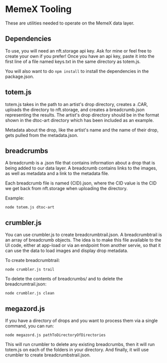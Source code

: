 # MemeX Tooling

These are utilities needed to operate on the MemeX data layer. 

## Dependencies

To use, you will need an nft.storage api key. Ask for mine or feel free to create your own if you prefer! 
Once you have an api key, paste it into the first line of a file named keys.txt in the same directory as
totem.js.

You will also want to do ```npm install``` to install the dependencies in the package.json.

## totem.js

totem.js takes in the path to an artist's drop directory, creates a .CAR, uploads the directory to nft.storage,
and creates a breadcrumb.json representing the results. The artist's drop directory should be in the format
shown in the dtoc-art directory which has been included as an example.

Metadata about the drop, like the artist's name and the name of their drop, gets pulled from the metadata.json. 

## breadcrumbs

A breadcrumb is a .json file that contains information about a drop that is being added to our data layer. 
A breadcrumb contains links to the images, as well as metadata and a link to the metadata file. 

Each breadcrumb file is named {CID}.json, where the CID value is the CID we get back from nft.storage when uploading
the directory.

Example:

```
node totem.js dtoc-art
```

## crumbler.js

You can use crumbler.js to create breadcrumbtrail.json. A breadcrumbtrail is an array of breadcrumb objects. The idea
is to make this file available to the UI code, either at app-load or via an endpoint from another servie, so that it
can use the data to load images and display drop metadata.

To create breadcrumbtrail: 

```
node crumbler.js trail
```

To delete the contents of breadcrumbs/ and to delete the breadcrumtrail.json:

```
node crumbler.js clean
```

## megazord.js

If you have a directory of drops and you want to process them via a single command, you can run:

```node megazord.js pathToDirectoryOfDirectories```

This will run crumbler to delete any existing breadcrumbs, then it will run totem.js on each of the folders in your directory.
And finally, it will use crumbler to create breadcrumbstrail.json.